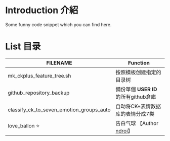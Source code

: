 # Introduction 介紹

Some funny code snippet which you can find here.

# List 目录

| FILENAME                          | Function |
| ---------------------------------------- | ---------------------------------------- |
| mk_ckplus_feature_tree.sh                | 按照模板创建指定的目录树 |
| github_repository_backup | 備份單個 **USER ID** 的所有github倉庫 |
| classify_ck_to_seven_emotion_groups_auto | 自动将CK+表情数据库的表情分成7类 |
| love_ballon :star:                     | 告白气球 【Author [ndroi](https://github.com/ndroi/JSDrawLove)】 |
